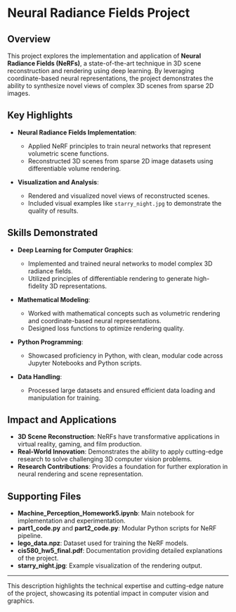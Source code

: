 # Neural Radiance Fields Project

## Overview
This project explores the implementation and application of **Neural Radiance Fields (NeRFs)**, a state-of-the-art technique in 3D scene reconstruction and rendering using deep learning. By leveraging coordinate-based neural representations, the project demonstrates the ability to synthesize novel views of complex 3D scenes from sparse 2D images.

## Key Highlights
- **Neural Radiance Fields Implementation**:
  - Applied NeRF principles to train neural networks that represent volumetric scene functions.
  - Reconstructed 3D scenes from sparse 2D image datasets using differentiable volume rendering.

- **Visualization and Analysis**:
  - Rendered and visualized novel views of reconstructed scenes.
  - Included visual examples like `starry_night.jpg` to demonstrate the quality of results.

## Skills Demonstrated
- **Deep Learning for Computer Graphics**:
  - Implemented and trained neural networks to model complex 3D radiance fields.
  - Utilized principles of differentiable rendering to generate high-fidelity 3D representations.

- **Mathematical Modeling**:
  - Worked with mathematical concepts such as volumetric rendering and coordinate-based neural representations.
  - Designed loss functions to optimize rendering quality.

- **Python Programming**:
  - Showcased proficiency in Python, with clean, modular code across Jupyter Notebooks and Python scripts.

- **Data Handling**:
  - Processed large datasets and ensured efficient data loading and manipulation for training.

## Impact and Applications
- **3D Scene Reconstruction**: NeRFs have transformative applications in virtual reality, gaming, and film production.
- **Real-World Innovation**: Demonstrates the ability to apply cutting-edge research to solve challenging 3D computer vision problems.
- **Research Contributions**: Provides a foundation for further exploration in neural rendering and scene representation.

## Supporting Files
- **Machine_Perception_Homework5.ipynb**: Main notebook for implementation and experimentation.
- **part1_code.py** and **part2_code.py**: Modular Python scripts for NeRF pipeline.
- **lego_data.npz**: Dataset used for training the NeRF models.
- **cis580_hw5_final.pdf**: Documentation providing detailed explanations of the project.
- **starry_night.jpg**: Example visualization of the rendering output.

---

This description highlights the technical expertise and cutting-edge nature of the project, showcasing its potential impact in computer vision and graphics.
